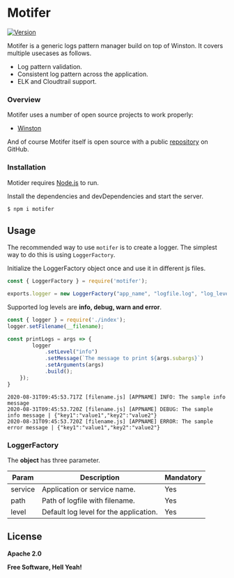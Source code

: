 # Motifer

[![Version](https://img.shields.io/npm/v/npm-link-up.svg?colorB=green)](https://www.npmjs.com/package/motifer)

Motifer is a generic logs pattern manager build on top of Winston. It covers multiple usecases as follows.

  - Log pattern validation.
  - Consistent log pattern across the application.
  - ELK and Cloudtrail support.

### Overview

Motifer uses a number of open source projects to work properly:

* [Winston](https://github.com/winstonjs/winston)

And of course Motifer itself is open source with a public [repository](https://github.com/mahajanankur/motifer) on GitHub.

### Installation

Motider requires [Node.js](https://nodejs.org/) to run.

Install the dependencies and devDependencies and start the server.

```sh
$ npm i motifer
```

## Usage
The recommended way to use `motifer` is to create a logger. The simplest way to do this is using `LoggerFactory`.

Initialize the LoggerFactory object once and use it in different js files.
``` js
const { LoggerFactory } = require('motifer');

exports.logger = new LoggerFactory("app_name", "logfile.log", "log_level");
```
Supported log levels are **info, debug, warn and error**.

``` js
const { logger } = require('./index');
logger.setFilename(__filename);

const printLogs = args => {
        logger
            .setLevel("info")
            .setMessage(`The message to print ${args.subargs}`)
            .setArguments(args)
            .build();
    });
}
```
``` log
2020-08-31T09:45:53.717Z [filename.js] [APPNAME] INFO: The sample info message
2020-08-31T09:45:53.720Z [filename.js] [APPNAME] DEBUG: The sample info message | {"key1":"value1","key2":"value2"}
2020-08-31T09:45:53.720Z [filename.js] [APPNAME] ERROR: The sample error message | {"key1":"value1","key2":"value2"}
```

### LoggerFactory

The **object** has three parameter.

| Param | Description |Mandatory
| ------ | ------ | ------ |
| service | Application or service name. | Yes |
| path | Path of logfile with filename. | Yes |
| level | Default log level for the application. | Yes |


License
----

**Apache 2.0**


**Free Software, Hell Yeah!**
